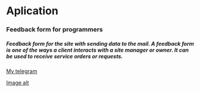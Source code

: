 # Aplication
### Feedback form for programmers
##### Feedback form for the site with sending data to the mail. A feedback form is one of the ways a client interacts with a site manager or owner. It can be used to receive service orders or requests.

[My telegram](https://t.me/club_cryptomania)

[Image alt](https://github.com/{Artsiom-Reviakin}/{Aplication}/raw/{main}/{Screenshot_1.png})
